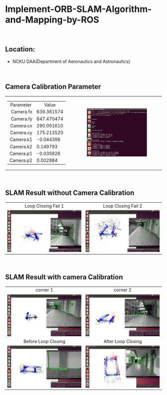 # Implement-ORB-SLAM-Algorithm-and-Mapping-by-ROS

<br>

## Location: 
- NCKU DAA(Department of Aeronautics and Astronautics)

<br>

## Camera Calibration Parameter
<table>
    <tr>
        <td width="20%" height="100%">
            <table>
                <tr>
                    <td align="center"><center>Parameter</center></td>
                    <td align="center"><center>Value</td>
                </center></tr>
                <tr>
                    <td align="right">Camera.fx </td>
                    <td align="left">639.361574</td>
                </tr>
                <tr>
                    <td align="right">Camera.fy </td>
                    <td align="left">647.470474</td>
                </tr>
                <tr>
                    <td align="right">Camera.cx</td>
                    <td align="left">290.001610</td>
                </tr>
                <tr>
                    <td align="right">Camera.cy</td>
                    <td align="left">175.213520</td>
                </tr>
                <tr>
                    <td align="right">Camera.k1</td>
                    <td align="left">-0.044398</td>
                </tr>
                <tr>
                    <td align="right">Camera.k2</td>
                    <td align="left">0.149793</td>
                </tr>
                <tr>
                    <td align="right">Camera.p1</td>
                    <td align="left">-0.035826</td>
                </tr>
                <tr>
                    <td align="right">Camera.p2</td>
                    <td align="left">0.002884</td>
                </tr>
            </table>
        </td>
        <td width="50%" height="100%">
            <center>
            <img src="https://github.com/Zong-Xi/Implement-ORB-SLAM-Algorithm-and-Mapping-by-ROS/blob/main/picture/camera/calibration.png" width="70%" alt="pict" />
            </center>
        </td>
    </tr>
</table>

<br>

## SLAM Result without Camera Calibration 

<table>
    <center>
    <tr>
        <td><center>Loop Closing Fail 1</center></td>
        <td><center>Loop Closing Fail 2</center></td>
    </tr>
    </center>
    <tr>
        <td align="center"><img src="https://github.com/Zong-Xi/Implement-ORB-SLAM-Algorithm-and-Mapping-by-ROS/blob/main/picture/without-calibration/fail1.png" ></td>
        <td align="center"><img src="https://github.com/Zong-Xi/Implement-ORB-SLAM-Algorithm-and-Mapping-by-ROS/blob/main/picture/without-calibration/fail2.png" ></td>
    </tr>
</table>

<br>


## SLAM Result with camera Calibration

<table>
    <tr>
        <td><center>corner 1</center></td>
        <td><center>corner 2</center></td>
    </tr>
    <tr>
        <td align="center"><img src="https://github.com/Zong-Xi/Implement-ORB-SLAM-Algorithm-and-Mapping-by-ROS/blob/main/picture/with-calibration/corner1.png" ></td>
        <td align="center"><img src="https://github.com/Zong-Xi/Implement-ORB-SLAM-Algorithm-and-Mapping-by-ROS/blob/main/picture/with-calibration/corner2.png" ></td>
    </tr>
    <tr>
        <td><center>Before Loop Closing</center></td>
        <td><center>After Loop Closing</center></td>
    </tr>
    <tr>
        <td align="center"><img src="https://github.com/Zong-Xi/Implement-ORB-SLAM-Algorithm-and-Mapping-by-ROS/blob/main/picture/with-calibration/before-loop-closing.png" ></td>
        <td align="center"><img src="https://github.com/Zong-Xi/Implement-ORB-SLAM-Algorithm-and-Mapping-by-ROS/blob/main/picture/with-calibration/after-loop-closing.png" ></td>
    </tr>
</table>
